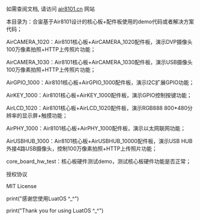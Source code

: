 如需查阅文档, 请访问 [air8101.cn](http://air8101.cn) 网站

本目录为：合宙基于Air8101设计的核心板+配件板使用的demo代码或者解决方案代码；

AirCAMERA_1020：Air8101核心板+AirCAMERA_1020配件板，演示DVP摄像头100万像素拍照+HTTP上传照片功能；

AirCAMERA_1030：Air8101核心板+AirCAMERA_1030配件板，演示USB摄像头100万像素拍照+HTTP上传照片功能；

AirGPIO_1000：Air8101核心板+AirGPIO_1000配件板，演示I2C扩展GPIO功能；

AirKEY_1000：Air8101核心板+AirKEY_1000配件板，演示GPIO控制按键功能；

AirLCD_1020：Air8101核心板+AirLCD_1020配件板，演示RGB888 800*480分辨率的显示屏+触摸功能；

AirPHY_1000：Air8101核心板+AirPHY_1000配件板，演示以太网联网功能；

AirUSBHUB_1000：Air8101核心板+AirUSBHUB_10000配件板，演示USB HUB外接4路USB摄像头，控制100万像素拍照+HTTP上传照片功能；

core_board_hw_test：核心板硬件测试demo，测试核心板硬件功能是否正常；


授权协议

MIT License

print("感谢您使用LuatOS ^_^")

print("Thank you for using LuatOS ^_^")

